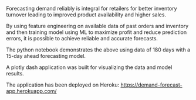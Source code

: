 Forecasting demand reliably is integral for retailers for better inventory turnover leading to improved product availability and higher sales. 

By using feature engineering on available data of past orders and inventory and then training model using ML to maximize profit and reduce prediction errors, it is possible to achieve reliable and accurate forecasts.  

The python notebook demonstrates the above using data of 180 days with a 15-day ahead forecasting model.

A plotly dash application was built for visualizing the data and model results. 

The application has been deployed on Heroku: https://demand-forecast-app.herokuapp.com/
